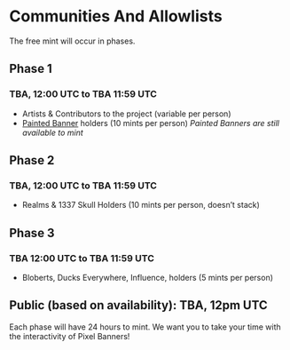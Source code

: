 # Communities And Allowlists

The free mint will occur in phases. 

## Phase 1 
### TBA, 12:00 UTC to TBA 11:59 UTC
- Artists & Contributors to the project (variable per person)
- <a href="https://www.bannersnft.com">Painted Banner</a> holders (10 mints per person)
*Painted Banners are still available to mint*  

## Phase 2
### TBA, 12:00 UTC to TBA 11:59 UTC
- Realms & 1337 Skull Holders (10 mints per person, doesn’t stack)

## Phase 3
### TBA 12:00 UTC to TBA 11:59 UTC
- Bloberts, Ducks Everywhere, Influence, holders (5 mints per person)

## Public (based on availability): TBA, 12pm UTC

Each phase will have 24 hours to mint. We want you to take your time with the interactivity of Pixel Banners!
